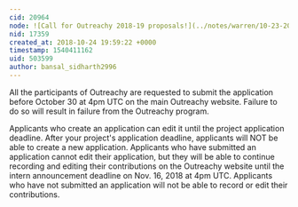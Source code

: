```yaml
---
cid: 20964
node: ![Call for Outreachy 2018-19 proposals!](../notes/warren/10-23-2018/call-for-outreachy-2018-19-proposals)
nid: 17359
created_at: 2018-10-24 19:59:22 +0000
timestamp: 1540411162
uid: 503599
author: bansal_sidharth2996
---
```


All the participants of Outreachy are requested to submit the application before October 30 at 4pm UTC on the main Outreachy website. Failure to do so will result in failure from the Outreachy program.

Applicants who create an application can edit it until the project application deadline. After your project's application deadline, applicants will NOT be able to create a new application. Applicants who have submitted an application cannot edit their application, but they will be able to continue recording and editing their contributions on the Outreachy website until the intern announcement deadline on Nov. 16, 2018 at 4pm UTC. Applicants who have not submitted an application will not be able to record or edit their contributions.